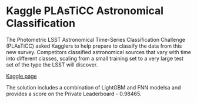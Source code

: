 # Kaggle PLAsTiCC Astronomical Classification

The Photometric LSST Astronomical Time-Series Classification Challenge (PLAsTiCC) asked Kagglers to help prepare to classify the data from this new survey. Competitors classified astronomical sources that vary with time into different classes, scaling from a small training set to a very large test set of the type the LSST will discover.

[Kaggle page](https://www.kaggle.com/c/PLAsTiCC-2018)

The solution includes a combination of LightGBM and FNN modelsa and provides a score on the Private Leaderboard - 0.98465.
